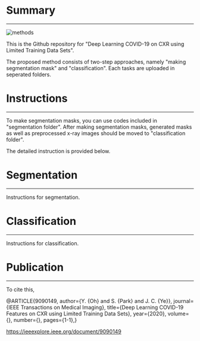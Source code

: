 # Summary
-------
![methods](https://user-images.githubusercontent.com/39784965/81655488-3d5de380-9471-11ea-8f4b-b18e5fda7d08.png)

This is the Github repository for "Deep Learning COVID-19 on CXR using Limited Training Data Sets".

The proposed method consists of two-step approaches, namely "making segmentation mask" and "classification".
Each tasks are uploaded in seperated folders.

# Instructions
-------
To make segmentation masks, you can use codes included in "segmentation folder".
After making segmentation masks, generated masks as well as preprocessed x-ray images should be moved to "classification folder".

The detailed instruction is provided below.

# Segmentation
------
Instructions for segmentation.

# Classification
------
Instructions for classification.

# Publication
-------
To cite this, 

@ARTICLE{9090149,
  author={Y. {Oh} and S. {Park} and J. C. {Ye}},
  journal={IEEE Transactions on Medical Imaging}, 
  title={Deep Learning COVID-19 Features on CXR using Limited Training Data Sets}, 
  year={2020},
  volume={},
  number={},
  pages={1-1},}
  
https://ieeexplore.ieee.org/document/9090149
